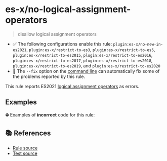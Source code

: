# es-x/no-logical-assignment-operators
> disallow logical assignment operators

- ✅ The following configurations enable this rule: `plugin:es-x/no-new-in-es2021`, `plugin:es-x/restrict-to-es3`, `plugin:es-x/restrict-to-es5`, `plugin:es-x/restrict-to-es2015`, `plugin:es-x/restrict-to-es2016`, `plugin:es-x/restrict-to-es2017`, `plugin:es-x/restrict-to-es2018`, `plugin:es-x/restrict-to-es2019`, and `plugin:es-x/restrict-to-es2020`
- 🔧 The `--fix` option on the [command line](https://eslint.org/docs/user-guide/command-line-interface#fixing-problems) can automatically fix some of the problems reported by this rule.

This rule reports ES2021 [logical assignment operators](https://github.com/tc39/proposal-logical-assignment) as errors.

## Examples

⛔ Examples of **incorrect** code for this rule:

<eslint-playground type="bad" code="/*eslint es-x/no-logical-assignment-operators: error */
x ||= y
x &&= y
x ??= y
" />

## 📚 References

- [Rule source](https://github.com/ota-meshi/eslint-plugin-es-x/blob/master/lib/rules/no-logical-assignment-operators.js)
- [Test source](https://github.com/ota-meshi/eslint-plugin-es-x/blob/master/tests/lib/rules/no-logical-assignment-operators.js)
